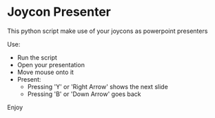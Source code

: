 # Joycon Presenter

This python script make use of your joycons as powerpoint presenters

Use:
- Run the script
- Open your presentation
- Move mouse onto it
- Present:
    - Pressing 'Y' or 'Right Arrow' shows the next slide
    - Pressing 'B' or 'Down Arrow' goes back
 
Enjoy
